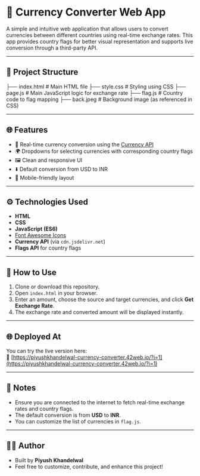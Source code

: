 # 💱 Currency Converter Web App

A simple and intuitive web application that allows users to convert currencies between different countries using real-time exchange rates. This app provides country flags for better visual representation and supports live conversion through a third-party API.

---

## 📁 Project Structure
├── index.html # Main HTML file
├── style.css # Styling using CSS
├── page.js # Main JavaScript logic for exchange rate
├── flag.js # Country code to flag mapping
├── back.jpeg # Background image (as referenced in CSS)


---

## 🌐 Features

- 🔄 Real-time currency conversion using the [Currency API](https://github.com/fawazahmed0/currency-api)  
- 🌍 Dropdowns for selecting currencies with corresponding country flags  
- 🖼️ Clean and responsive UI  
- ⬇️ Default conversion from USD to INR  
- 📲 Mobile-friendly layout  

---

## ⚙️ Technologies Used

- **HTML**  
- **CSS**  
- **JavaScript (ES6)**  
- [Font Awesome Icons](https://fontawesome.com/)  
- **Currency API** (via `cdn.jsdelivr.net`)  
- **Flags API** for country flags  

---

## 🚀 How to Use

1. Clone or download this repository.  
2. Open `index.html` in your browser.  
3. Enter an amount, choose the source and target currencies, and click **Get Exchange Rate**.  
4. The exchange rate and converted amount will be displayed instantly.  

---

## 🌐 Deployed At

You can try the live version here:  
🔗 [https://piyushkhandelwal-currency-converter.42web.io/?i=1](https://piyushkhandelwal-currency-converter.42web.io/?i=1)

---

## 📝 Notes

- Ensure you are connected to the internet to fetch real-time exchange rates and country flags.  
- The default conversion is from **USD** to **INR**.  
- You can customize the list of currencies in `flag.js`.  

---

## 👨‍💻 Author

- Built by **Piyush Khandelwal**  
- Feel free to customize, contribute, and enhance this project!
